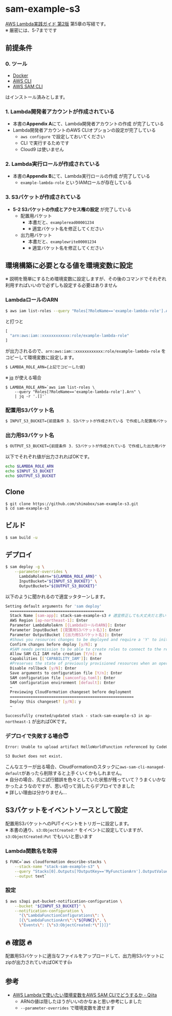 # sam-example-s3

[AWS Lambda実践ガイド 第2版](https://www.amazon.co.jp/dp/4295013307 "AWS Lambda実践ガイド 第2版 (impress top gear) | 大澤 文孝 |本 | 通販 | Amazon") 第5章の写経です。  
※ 厳密には、5-7までです

## 前提条件

### 0. ツール

- [Docker](https://docs.docker.jp/desktop/toc.html "Docker Desktop — Docker-docs-ja 20.10 ドキュメント")
- [AWS CLI](https://docs.aws.amazon.com/ja_jp/cli/latest/userguide/getting-started-install.html "AWS CLI の最新バージョンをインストールまたは更新します。 - AWS Command Line Interface")
- [AWS SAM CLI](https://docs.aws.amazon.com/ja_jp/serverless-application-model/latest/developerguide/serverless-sam-cli-install.html "AWS SAM CLI のインストール - AWS Serverless Application Model")

はインストール済みとします。

### 1. Lambda開発者アカウントが作成されている

- 本書の**Appendix A**にて、Lambda開発者アカウントの作成 が完了している
- Lambda開発者アカウントのAWS CLIオプションの設定が完了している
  - `aws configure` で設定しておいてください
  - CLI で実行するためです
  - Cloud9 は使いません

### 2. Lambda実行ロールが作成されている

- 本書の**Appendix B**にて、Lambda実行ロールの作成 が完了している
  - `example-lambda-role` というIAMロールが存在している

### 3. S3バケットが作成されている

- **5-2 S3バケットの作成とアクセス権の設定** が完了している
  - 配置用バケット
    - 本書だと、`exampleread00001234`
    - ※ 適宜バケット名を修正してください
  - 出力用バケット
    - 本書だと、`examplewrite00001234`
    - ※ 適宜バケット名を修正してください

## 環境構築に必要となる値を環境変数に設定

※ 説明を簡単にするため環境変数に設定しますが、その後のコマンドでそれぞれ利用すればいいので必ずしも設定する必要はありません

### LambdaロールのARN

```sh
$ aws iam list-roles --query "Roles[?RoleName=='example-lambda-role'].Arn"
```
と打つと
```js
[
  "arn:aws:iam::xxxxxxxxxxxx:role/example-lambda-role"
]
```
が出力されるので、`arn:aws:iam::xxxxxxxxxxxx:role/example-lambda-role` をコピーして環境変数に設定します。
```sh
$ LAMBDA_ROLE_ARN={上記でコピーした値}
```

※ [jq](https://stedolan.github.io/jq/download/ "Download jq") が使える場合
```
$ LAMBDA_ROLE_ARN=`aws iam list-roles \
    --query "Roles[?RoleName=='example-lambda-role'].Arn" \
    | jq -r '.[]'`
```

### 配置用S3バケット名

```sh
$ INPUT_S3_BUCKET={前提条件 3. S3バケットが作成されている で作成した配置用バケット名}
```

### 出力用S3バケット名

```sh
$ OUTPUT_S3_BUCKET={前提条件 3. S3バケットが作成されている で作成した出力用バケット名}
```

以下でそれぞれ値が出力されればOKです。
```sh
echo $LAMBDA_ROLE_ARN
echo $INPUT_S3_BUCKET
echo $OUTPUT_S3_BUCKET
```

## Clone

```
$ git clone https://github.com/shimabox/sam-example-s3.git
$ cd sam-example-s3
```

## ビルド

```sh
$ sam build -u
```

## デプロイ

```sh
$ sam deploy -g \
    --parameter-overrides \
      LambdaRoleArn="${LAMBDA_ROLE_ARN}" \
      InputBucket="${INPUT_S3_BUCKET}" \
      OutputBucket="${OUTPUT_S3_BUCKET}"
```
以下のように聞かれるので適宜ッタターンします。
```sh
Setting default arguments for 'sam deploy'
  =========================================
  Stack Name [sam-app]: stack-sam-example-s3 # 適宜修正しても大丈夫だと思います
  AWS Region [ap-northeast-1]: Enter
  Parameter LambdaRoleArn [{LambdaロールのARN}]: Enter
  Parameter InputBucket [{配置用S3バケット名}]: Enter
  Parameter OutputBucket [{出力用S3バケット名}]: Enter
  #Shows you resources changes to be deployed and require a 'Y' to initiate deploy
  Confirm changes before deploy [y/N]: y
  #SAM needs permission to be able to create roles to connect to the resources in your template
  Allow SAM CLI IAM role creation [Y/n]: n
  Capabilities [['CAPABILITY_IAM']]: Enter
  #Preserves the state of previously provisioned resources when an operation fails
  Disable rollback [y/N]: Enter
  Save arguments to configuration file [Y/n]: Enter
  SAM configuration file [samconfig.toml]: Enter
  SAM configuration environment [default]: Enter
  ~
  Previewing CloudFormation changeset before deployment
  ======================================================
  Deploy this changeset? [y/N]: y
  ~
```

`Successfully created/updated stack - stack-sam-example-s3 in ap-northeast-1` が出ればOKです。

### デプロイで失敗する場合:innocent:

```sh
Error: Unable to upload artifact HelloWorldFunction referenced by CodeUri parameter of HelloWorldFunction resource.

S3 Bucket does not exist.
```

こんなエラーが出る場合、CloudFormationのスタックに`aws-sam-cli-managed-default`があったら削除すると上手くいくかもしれません。  
※ 自分の場合、先に試行錯誤を色々としていた状態が残っていて？うまくいかなかったようなのですが、思い切って消したらデプロイできました  
※ 詳しい理由は分かりません...

## S3バケットをイベントソースとして設定

配置用S3バケットへのPUTイベントをトリガーに設定します。  
※ 本書の通り、`s3:ObjectCreated:*` をイベントに設定していますが、`s3:ObjectCreated:Put` でもいいと思います

### Lambda関数名を取得

```sh
$ FUNC=`aws cloudformation describe-stacks \
    --stack-name "stack-sam-example-s3" \
    --query "Stacks[0].Outputs[?OutputKey=='MyFunctionArn'].OutputValue" \
    --output text`
```

### 設定

```sh
$ aws s3api put-bucket-notification-configuration \
    --bucket "${INPUT_S3_BUCKET}" \
    --notification-configuration \
      "{\"LambdaFunctionConfigurations\": \
      [{\"LambdaFunctionArn\":\"${FUNC}\", \
      \"Events\": [\"s3:ObjectCreated:*\"]}]}"
```

## :fire: 確認 :fire:

配置用S3バケットに適当なファイルをアップロードして、出力用S3バケットにzipが出力されていればOKです:+1:

## 参考

- [AWS Lambdaで使いたい環境変数をAWS SAM CLIでどうするか - Qiita](https://qiita.com/c3drive/items/9c1ed0686dc3aec88935 "AWS Lambdaで使いたい環境変数をAWS SAM CLIでどうするか - Qiita")
  - ARNの値は隠したほうがいいのかなぁと思い参考にしました
  - `--parameter-overrides` で環境変数を渡せます
